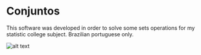 # Conjuntos
This software was developed in order to solve some sets operations for my statistic college subject. Brazilian portuguese only.

![alt text](https://github.com/ianfgo/Conjuntos/image/image.jpg?raw=true)
